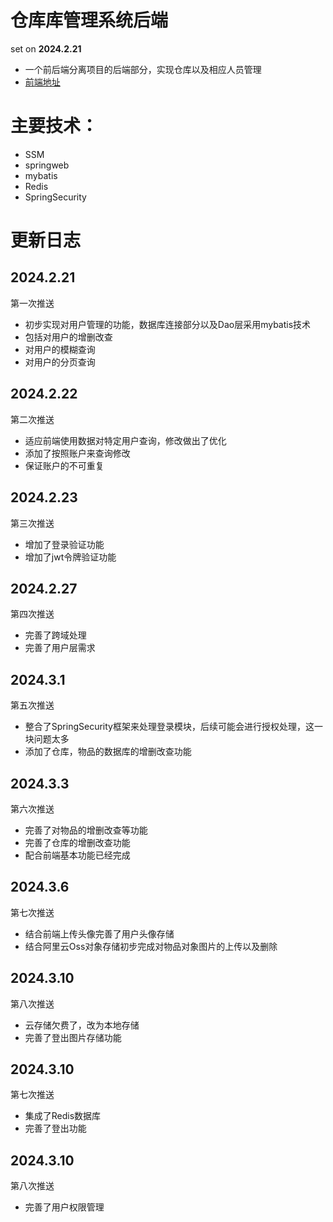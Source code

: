 # 仓库库管理系统后端

set on **2024.2.21**

+ 一个前后端分离项目的后端部分，实现仓库以及相应人员管理
+ [前端地址](https://github.com/Zwm-s/wms-web)

# 主要技术：
+ SSM
+ springweb
+ mybatis
+ Redis
+ SpringSecurity

# 更新日志

## 2024.2.21
第一次推送
+ 初步实现对用户管理的功能，数据库连接部分以及Dao层采用mybatis技术
+ 包括对用户的增删改查
+ 对用户的模糊查询
+ 对用户的分页查询

## 2024.2.22
第二次推送
+ 适应前端使用数据对特定用户查询，修改做出了优化
+ 添加了按照账户来查询修改
+ 保证账户的不可重复

## 2024.2.23
第三次推送
+ 增加了登录验证功能
+ 增加了jwt令牌验证功能

## 2024.2.27
第四次推送
+ 完善了跨域处理
+ 完善了用户层需求

## 2024.3.1
第五次推送
+ 整合了SpringSecurity框架来处理登录模块，后续可能会进行授权处理，这一块问题太多
+ 添加了仓库，物品的数据库的增删改查功能

## 2024.3.3
第六次推送
+ 完善了对物品的增删改查等功能
+ 完善了仓库的增删改查功能
+ 配合前端基本功能已经完成

## 2024.3.6
第七次推送
+ 结合前端上传头像完善了用户头像存储
+ 结合阿里云Oss对象存储初步完成对物品对象图片的上传以及删除

## 2024.3.10
第八次推送
+ 云存储欠费了，改为本地存储
+ 完善了登出图片存储功能

## 2024.3.10
第七次推送
+ 集成了Redis数据库
+ 完善了登出功能

## 2024.3.10
第八次推送
+ 完善了用户权限管理
